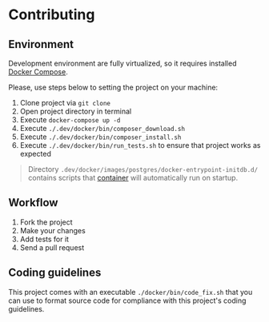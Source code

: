 # Contributing 

## Environment

Development environment are fully virtualized, so it requires installed [Docker Compose](https://docs.docker.com/compose/).

Please, use steps below to setting the project on your machine:

1. Clone project via `git clone`
1. Open project directory in terminal
1. Execute `docker-compose up -d`
1. Execute `./.dev/docker/bin/composer_download.sh`
1. Execute `./.dev/docker/bin/composer_install.sh`
1. Execute `./.dev/docker/bin/run_tests.sh` to ensure that project works as expected

> Directory `.dev/docker/images/postgres/docker-entrypoint-initdb.d/` contains scripts that [container](https://hub.docker.com/_/postgres) will automatically run on startup.

## Workflow

1. Fork the project
1. Make your changes
1. Add tests for it
1. Send a pull request

## Coding guidelines

This project comes with an executable `./docker/bin/code_fix.sh` that you can use to  format source code for compliance with this project's coding guidelines.